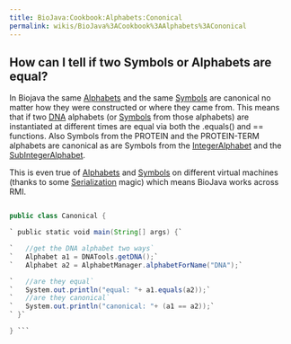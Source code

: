 ```yaml
---
title: BioJava:Cookbook:Alphabets:Cononical
permalink: wikis/BioJava%3ACookbook%3AAlphabets%3ACononical
---
```


How can I tell if two Symbols or Alphabets are equal?
-----------------------------------------------------

In Biojava the same
[Alphabets](http://www.biojava.org/docs/api1.8/org/biojava/bio/symbol/Alphabet.html)
and the same
[Symbols](http://www.biojava.org/docs/api1.8/org/biojava/bio/symbol/Symbol.html)
are canonical no matter how they were constructed or where they came
from. This means that if two [DNA](wp:DNA "wikilink") alphabets (or
[Symbols](http://www.biojava.org/docs/api1.8/org/biojava/bio/symbol/Symbol.html)
from those alphabets) are instantiated at different times are equal via
both the .equals() and == functions. Also Symbols from the PROTEIN and
the PROTEIN-TERM alphabets are canonical as are Symbols from the
[IntegerAlphabet](http://www.biojava.org/docs/api1.8/org/biojava/bio/symbol/IntegerAlphabet.html)
and the
[SubIntegerAlphabet](http://www.biojava.org/docs/api1.8/org/biojava/bio/symbol/IntegerAlphabet.SubIntegerAlphabet.html).

This is even true of
[Alphabets](http://www.biojava.org/docs/api1.8/org/biojava/bio/symbol/Alphabet.html)
and
[Symbols](http://www.biojava.org/docs/api1.8/org/biojava/bio/symbol/Symbol.html)
on different virtual machines (thanks to some
[Serialization](http://java.sun.com/j2se/1.4.2/docs/api/java/io/Serializable.html)
magic) which means BioJava works across RMI.

```java import org.biojava.bio.symbol.\*; import org.biojava.bio.seq.\*;

public class Canonical {

` public static void main(String[] args) {`

`   //get the DNA alphabet two ways`  
`   Alphabet a1 = DNATools.getDNA();`  
`   Alphabet a2 = AlphabetManager.alphabetForName("DNA");`

`   //are they equal`  
`   System.out.println("equal: "+ a1.equals(a2));`  
`   //are they canonical`  
`   System.out.println("canonical: "+ (a1 == a2));`  
` }`

} ```

